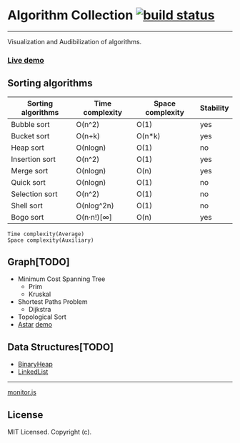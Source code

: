# Algorithm Collection [![build status][travis-image]][travis-url]

[travis-image]: https://img.shields.io/travis/xudafeng/algorithm-collection.svg?style=flat-square
[travis-url]: https://travis-ci.org/xudafeng/algorithm-collection

---

Visualization and Audibilization of algorithms.

### [Live demo](//xudafeng.github.io/algorithm-collection)

## Sorting algorithms

| Sorting algorithms | Time complexity | Space complexity | Stability |
| ------------------ | --------------- | ---------------- | --------- |
| Bubble sort        | O(n^2)          | O(1)             | yes       |
| Bucket sort        | O(n+k)          | O(n*k)           | yes       |
| Heap sort          | O(nlogn)        | O(1)             | no        |
| Insertion sort     | O(n^2)          | O(1)             | yes       |
| Merge sort         | O(nlogn)        | O(n)             | yes       |
| Quick sort         | O(nlogn)        | O(1)             | no        |
| Selection sort     | O(n^2)          | O(1)             | no        |
| Shell sort         | O(nlog^2n)      | O(1)             | no        |
| Bogo sort          | O(n·n!)[∞]      | O(n)             | yes       |

```
Time complexity(Average)
Space complexity(Auxiliary)
```

## Graph[TODO]

- Minimum Cost Spanning Tree
  - Prim
  - Kruskal
- Shortest Paths Problem
  - Dijkstra
- Topological Sort
- [Astar](//github.com/xudafeng/AStar) [demo](//xudafeng.github.io/pillow/examples/astar/)

## Data Structures[TODO]

- [BinaryHeap](//github.com/xudafeng/BinaryHeap)
- [LinkedList](//github.com/xudafeng/autoresponsive-common)

---

[monitor.js](//xudafeng.github.io/monitor.js)

## License

MIT Licensed. Copyright (c).
